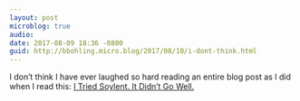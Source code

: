 ```yaml
---
layout: post
microblog: true
audio: 
date: 2017-08-09 18:36 -0800
guid: http://bbohling.micro.blog/2017/08/10/i-dont-think.html
---
```

I don’t think I have ever laughed so hard reading an entire blog post as I did when I read this: [I Tried Soylent. It Didn’t Go Well.](http://www.everywhereist.com/i-tried-soylent-it-didnt-go-well/)
